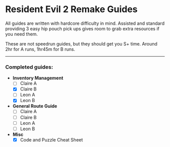# Resident Evil 2 Remake Guides

All guides are written with hardcore difficulty in mind. Assisted and standard providing 3 easy hip pouch pick ups gives room to grab extra resources if you need them.

These are not speedrun guides, but they should get you S+ time. Around 2hr for A runs, 1hr45m for B runs. 

---

### Completed guides:
- **Inventory Management**
  - [ ] Claire A
  - [x] Claire B
  - [ ] Leon A
  - [x] Leon B

- **General Route Guide**
  - [ ] Claire A
  - [ ] Claire B
  - [ ] Leon A
  - [ ] Leon B

- **Misc**
  - [x] Code and Puzzle Cheat Sheet
